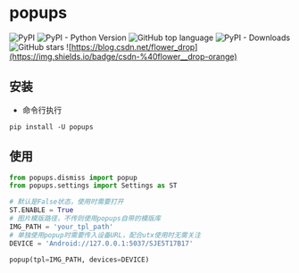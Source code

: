 # popups
![PyPI](https://img.shields.io/pypi/v/popups) ![PyPI - Python Version](https://img.shields.io/pypi/pyversions/popups) ![GitHub top language](https://img.shields.io/github/languages/top/openutx/popups) ![PyPI - Downloads](https://img.shields.io/pypi/dm/popups?style=plastic) ![GitHub stars](https://img.shields.io/github/stars/Pactortester/garbevents?style=social) ![https://blog.csdn.net/flower_drop](https://img.shields.io/badge/csdn-%40flower__drop-orange)
## 安装
- 命令行执行
```
pip install -U popups
```
## 使用

```python
from popups.dismiss import popup
from popups.settings import Settings as ST

# 默认是False状态，使用时需要打开
ST.ENABLE = True
# 图片模版路径，不传则使用popups自带的模版库
IMG_PATH = 'your_tpl_path'
# 单独使用popup时需要传入设备URL，配合utx使用时无需关注
DEVICE = 'Android://127.0.0.1:5037/SJE5T17B17'

popup(tpl=IMG_PATH, devices=DEVICE)
```
